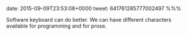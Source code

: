 date: 2015-09-09T23:53:08+0000
tweet: 641761285777002497
%%%

Software keyboard can do better. We can have different characters available for programming and for prose.
